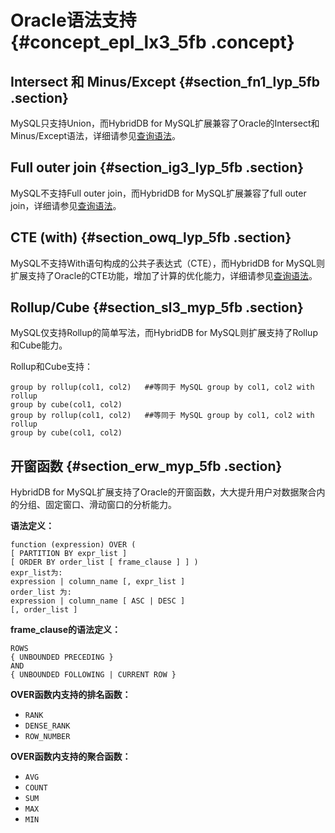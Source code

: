 # Oracle语法支持 {#concept_epl_lx3_5fb .concept}

## Intersect 和 Minus/Except {#section_fn1_lyp_5fb .section}

MySQL只支持Union，而HybridDB for MySQL扩展兼容了Oracle的Intersect和Minus/Except语法，详细请参见[查询语法](cn.zh-CN/分析引擎手册/DML语法说明/查询语法.md#)。

## Full outer join {#section_ig3_lyp_5fb .section}

MySQL不支持Full outer join，而HybridDB for MySQL扩展兼容了full outer join，详细请参见[查询语法](cn.zh-CN/分析引擎手册/DML语法说明/查询语法.md#)。

## CTE \(with\) {#section_owq_lyp_5fb .section}

MySQL不支持With语句构成的公共子表达式（CTE），而HybridDB for MySQL则扩展支持了Oracle的CTE功能，增加了计算的优化能力，详细请参见[查询语法](cn.zh-CN/分析引擎手册/DML语法说明/查询语法.md#)。

## Rollup/Cube {#section_sl3_myp_5fb .section}

MySQL仅支持Rollup的简单写法，而HybridDB for MySQL则扩展支持了Rollup和Cube能力。

Rollup和Cube支持：

```
group by rollup(col1, col2)   ##等同于 MySQL group by col1, col2 with rollup
group by cube(col1, col2)
group by rollup(col1, col2)   ##等同于 MySQL group by col1, col2 with rollup
group by cube(col1, col2)

```

## 开窗函数 {#section_erw_myp_5fb .section}

HybridDB for MySQL扩展支持了Oracle的开窗函数，大大提升用户对数据聚合内的分组、固定窗口、滑动窗口的分析能力。

**语法定义：**

```
function (expression) OVER (
[ PARTITION BY expr_list ]
[ ORDER BY order_list [ frame_clause ] ] )
expr_list为:
expression | column_name [, expr_list ]
order_list 为:
expression | column_name [ ASC | DESC ]
[, order_list ]

```

**frame\_clause的语法定义：**

```
ROWS
{ UNBOUNDED PRECEDING }
AND
{ UNBOUNDED FOLLOWING | CURRENT ROW }

```

**OVER函数内支持的排名函数：**

-   `RANK`
-   `DENSE_RANK`
-   `ROW_NUMBER`

**OVER函数内支持的聚合函数：**

-   `AVG`
-   `COUNT`
-   `SUM`
-   `MAX`
-   `MIN`

